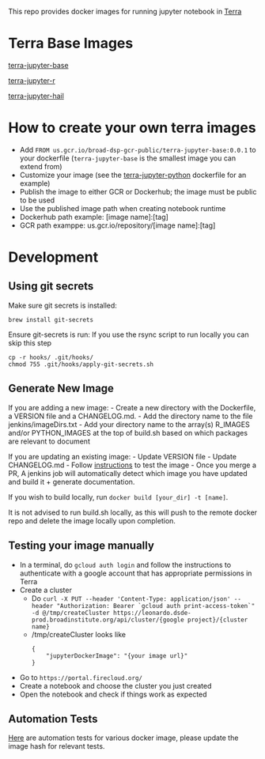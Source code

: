 This repo provides docker images for running jupyter notebook in [Terra](https://app.terra.bio)

# Terra Base Images
[terra-jupyter-base](terra-jupyter-base/README.md)

[terra-jupyter-r](terra-jupyter-r/README.md)

[terra-jupyter-hail](terra-jupyter-hail/README.md)

# How to create your own terra images
* Add `FROM us.gcr.io/broad-dsp-gcr-public/terra-jupyter-base:0.0.1` to your dockerfile (`terra-jupyter-base` is the smallest image you can extend from)
* Customize your image (see the [terra-jupyter-python](terra-jupyter-python/Dockerfile) dockerfile for an example)
* Publish the image to either GCR or Dockerhub; the image must be public to be used
* Use the published image path when creating notebook runtime
* Dockerhub path example: [image name]:[tag]
* GCR path examppe: us.gcr.io/repository/[image name]:[tag]
    

# Development
## Using git secrets
Make sure git secrets is installed:
```
brew install git-secrets
```
Ensure git-secrets is run: If you use the rsync script to run locally you can skip this step

```
cp -r hooks/ .git/hooks/
chmod 755 .git/hooks/apply-git-secrets.sh
```

## Generate New Image
If you are adding a new image:
    - Create a new directory with the Dockerfile, a VERSION file and a CHANGELOG.md. 
    - Add the directory name to the file jenkins/imageDirs.txt 
    - Add your directory name to the array(s) R_IMAGES and/or PYTHON_IMAGES at the top of build.sh based on which packages are relevant to document

If you are updating an existing image:
    - Update VERSION file
    - Update CHANGELOG.md
    - Follow [instructions](https://broadworkbench.atlassian.net/wiki/spaces/AP/pages/100401153/Testing+notebook+functionality+with+Fiab) to test the image
    - Once you merge a PR, A jenkins job will automatically detect which image you have updated and build it + generate documentation. 

If you wish to build locally, run `docker build [your_dir] -t [name]`. 

It is not advised to run build.sh locally, as this will push to the remote docker repo and delete the image locally upon completion.  

## Testing your image manually
- In a terminal, do `gcloud auth login` and follow the instructions to authenticate with a google account that has appropriate permissions in Terra
- Create a cluster
  - Do ```curl -X PUT --header 'Content-Type: application/json' --header "Authorization: Bearer `gcloud auth print-access-token`" -d @/tmp/createCluster https://leonardo.dsde-prod.broadinstitute.org/api/cluster/{google project}/{cluster name}```
  - /tmp/createCluster looks like
    ```
    {
        "jupyterDockerImage": "{your image url}"
    }
    ```
- Go to `https://portal.firecloud.org/`
- Create a notebook and choose the cluster you just created
- Open the notebook and check if things work as expected

## Automation Tests
[Here](https://github.com/DataBiosphere/leonardo/tree/develop/automation/src/test/scala/org/broadinstitute/dsde/workbench/leonardo/notebooks) are automation tests for various docker image, please update the image hash for relevant tests.
